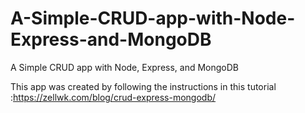 # A-Simple-CRUD-app-with-Node-Express-and-MongoDB
A Simple CRUD app with Node, Express, and MongoDB

This app was created by following the instructions in this tutorial :https://zellwk.com/blog/crud-express-mongodb/
